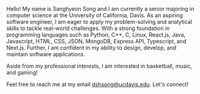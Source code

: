Hello! My name is Sanghyeon Song and I am currently a senior majoring in computer science at the University of California, Davis. As an aspiring software engineer, I am eager to apply my problem-solving and analytical skills to tackle real-world challenges. With a strong foundation in programming languages such as Python, C++, C, Linux, React.js, Java, Javascript, HTML, CSS, JSON, MongoDB, Express API, Typescript, and Next.js. Further, I am confident in my ability to design, develop, and maintain software applications.

Aside from my professional interests, I am interested in basketball, music, and gaming!

Feel free to reach me at my email dshsong@ucdavis.edu. Let's connect!

